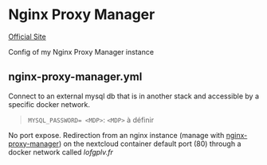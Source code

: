 # Nginx Proxy Manager

[ Official Site ](https://nginxproxymanager.com/)
  
  Config of my Nginx Proxy Manager instance
  
  ## nginx-proxy-manager.yml
  
  Connect to an external mysql db that is in another stack and accessible by a specific docker network.
  
  > `MYSQL_PASSWORD= <MDP>`: `<MDP>` à définir
  
  No port expose. Redirection from an nginx instance (manage with [nginx-proxy-manager](https://hub.docker.com/r/jc21/nginx-proxy-manager))
  on the nextcloud container default port (80) through a docker network called *lofgplv.fr*